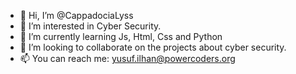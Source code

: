 - 👋 Hi, I’m @CappadociaLyss
- 👀 I’m interested in Cyber Security. 
- 🌱 I’m currently learning Js, Html, Css and Python
- 💞️ I’m looking to collaborate on the projects about cyber security.
- 📫 You can reach me: yusuf.ilhan@powercoders.org

<!---
CappadociaLyss/CappadociaLyss is a ✨ special ✨ repository because its `README.md` (this file) appears on your GitHub profile.
You can click the Preview link to take a look at your changes.
--->
